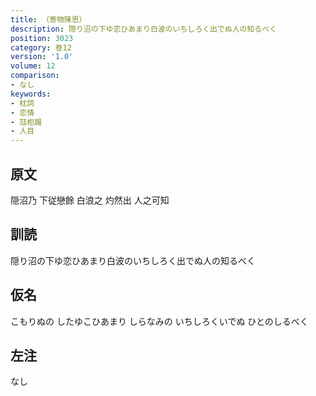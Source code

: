 ```yaml
---
title: （寄物陳思）
description: 隠り沼の下ゆ恋ひあまり白波のいちしろく出でぬ人の知るべく
position: 3023
category: 巻12
version: '1.0'
volume: 12
comparison:
- なし
keywords:
- 枕詞
- 恋情
- 尫柜蹋
- 人目
---
```


## 原文

隠沼乃 下従戀餘 白浪之 灼然出 人之可知

## 訓読

隠り沼の下ゆ恋ひあまり白波のいちしろく出でぬ人の知るべく

## 仮名

こもりぬの したゆこひあまり しらなみの いちしろくいでぬ ひとのしるべく

## 左注

なし
